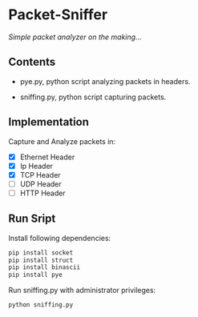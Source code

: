 # Packet-Sniffer
*Simple packet analyzer on the making...*

## Contents
- pye.py, python script analyzing packets in headers.

- sniffing.py, python script capturing packets.

## Implementation
Capture and Analyze packets in:
- [x] Ethernet Header
- [x] Ip Header
- [x] TCP Header
- [ ] UDP Header
- [ ] HTTP Header

## Run Sript 
Install following dependencies:
```python
pip install socket
pip install struct
pip install binascii
pip install pye
```
Run sniffing.py with administrator privileges:
```python
python sniffing.py
```

